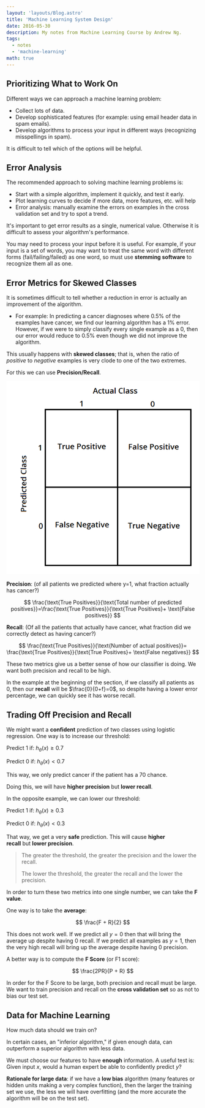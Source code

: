 ```yaml
---
layout: 'layouts/Blog.astro'
title: 'Machine Learning System Design'
date: 2016-05-30
description: My notes from Machine Learning Course by Andrew Ng.
tags:
  - notes
  - 'machine-learning'
math: true
---
```


## Prioritizing What to Work On

Different ways we can approach a machine learning problem:

- Collect lots of data.
- Develop sophisticated features (for example: using email header data in spam emails).
- Develop algorithms to process your input in different ways (recognizing misspellings in spam).

It is difficult to tell which of the options will be helpful.

## Error Analysis

The recommended approach to solving machine learning problems is:

- Start with a simple algorithm, implement it quickly, and test it early.
- Plot learning curves to decide if more data, more features, etc. will help
- Error analysis: manually examine the errors on examples in the cross validation set and try to spot a trend.

It's important to get error results as a single, numerical value. Otherwise it is difficult to assess your algorithm's performance.

You may need to process your input before it is useful. For example, if your input is a set of words, you may want to treat the same word with different forms (fail/failing/failed) as one word, so must use **stemming software** to recognize them all as one.

## Error Metrics for Skewed Classes

It is sometimes difficult to tell whether a reduction in error is actually an improvement of the algorithm.

- For example: In predicting a cancer diagnoses where 0.5% of the examples have cancer, we find our learning algorithm has a 1% error. However, if we were to simply classify every single example as a $0$, then our error would reduce to 0.5% even though we did not improve the algorithm.

This usually happens with **skewed classes**; that is, when the ratio of _positive_ to _negative_ examples is very clode to one of the two extremes.

For this we can use **Precision/Recall**.

![Precision-Recall](./img/precision-recall.png)

**Precision**: (of all patients we predicted where y=1, what fraction actually has cancer?)

$$
\frac{\text{True Positives}}{\text{Total number of predicted positives}}=\frac{\text{True Positives}}{\text{True Positives}+ \text{False positives}}
$$

**Recall**: (Of all the patients that actually have cancer, what fraction did we correctly detect as having cancer?)

$$
\frac{\text{True Positives}}{\text{Number of actual positives}}= \frac{\text{True Positives}}{\text{True Positives}+ \text{False negatives}}
$$

These two metrics give us a better sense of how our classifier is doing. We want both precision and recall to be high.

In the example at the beginning of the section, if we classify all patients as $0$, then our **recall** will be $\frac{0}{0+f}=0$, so despite having a lower error percentage, we can quickly see it has worse recall.

## Trading Off Precision and Recall

We might want a **confident** prediction of two classes using logistic regression. One way is to increase our threshold:

Predict $1$ if: $h_{\theta}(x) \ge 0.7$

Predict $0$ if: $h_{\theta}(x) < 0.7$

This way, we only predict cancer if the patient has a $70%$ chance.

Doing this, we will have **higher precision** but **lower recall**.

In the opposite example, we can lower our threshold:

Predict $1$ if: $h_{\theta}(x) \ge 0.3$

Predict $0$ if: $h_{\theta}(x) < 0.3$

That way, we get a very **safe** prediction. This will cause **higher recall** but **lower precision**.

> The greater the threshold, the greater the precision and the lower the recall.
>
> The lower the threshold, the greater the recall and the lower the precision.

In order to turn these two metrics into one single number, we can take the **F value**.

One way is to take the **average**:

$$
\frac{F + R}{2}
$$

This does not work well. If we predict all $y=0$ then that will bring the average up despite having $0$ recall. If we predict all examples as $y=1$, then the very high recall will bring up the average despite having $0$ precision.

A better way is to compute the **F Score** (or F1 score):

$$
\frac{2PR}{P + R}
$$

In order for the F Score to be large, both precision and recall must be large. We want to train precision and recall on the **cross validation set** so as not to bias our test set.

## Data for Machine Learning

How much data should we train on?

In certain cases, an "inferior algorithm," if given enough data, can outperform a superior algorithm with less data.

We must choose our features to have **enough** information. A useful test is: Given input $x$, would a human expert be able to confidently predict $y$?

**Rationale for large data**: if we have a **low bias** algorithm (many features or hidden units making a very complex function), then the larger the training set we use, the less we will have overfitting (and the more accurate the algorithm will be on the test set).
